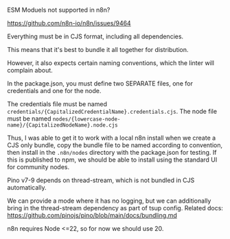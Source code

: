 ESM Moduels not supported in n8n?

https://github.com/n8n-io/n8n/issues/9464

Everything must be in CJS format, including all dependencies.

This means that it's best to bundle it all together for distribution.

However, it also expects certain naming conventions, which the linter will complain about.

In the package.json, you must define two SEPARATE files, one for credentials and one for the node.

The credentials file must be named `credentials/{CapitalizedCredentialName}.credentials.cjs`.
The node file must be named `nodes/{lowercase-node-name}/{CapitalizedNodeName}.node.cjs`

Thus, I was able to get it to work with a local n8n install when we create a CJS only bundle, copy the bundle file to be named according to convention, then install in the `.n8n/nodes` directory with the package.json for testing. If this is published to npm, we should be able to install using the standard UI for community nodes.

Pino v7-9 depends on thread-stream, which is not bundled in CJS automatically.

We can provide a mode where it has no logging, but we can additionally bring in the thread-stream dependency as part of tsup config. Related docs: https://github.com/pinojs/pino/blob/main/docs/bundling.md

n8n requires Node <=22, so for now we should use 20.
